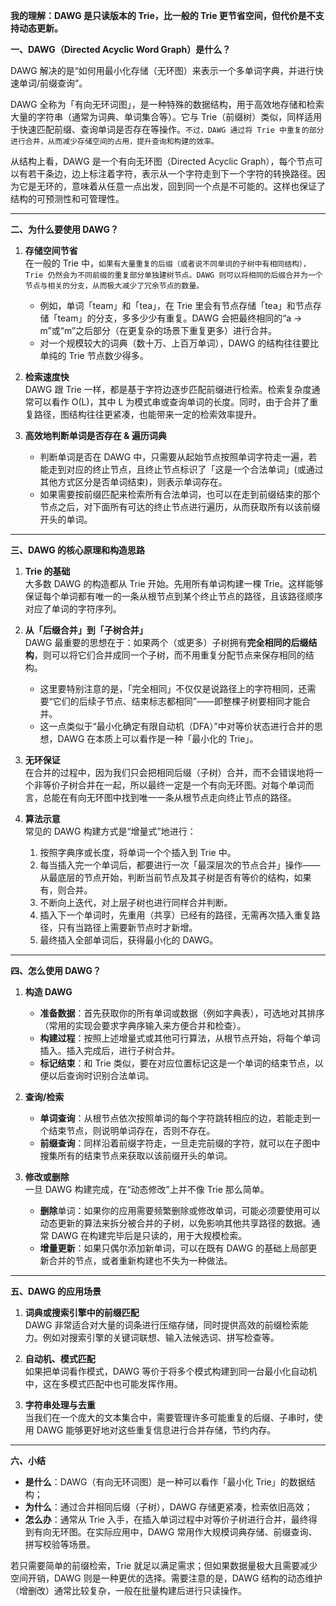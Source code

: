 **我的理解：DAWG 是只读版本的 Trie，比一般的 Trie 更节省空间，但代价是不支持动态更新。**

**一、DAWG（Directed Acyclic Word Graph）是什么？**

DAWG 解决的是“如何用最小化存储（无环图）来表示一个多单词字典，并进行快速单词/前缀查询”。

DAWG 全称为「有向无环词图」，是一种特殊的数据结构，用于高效地存储和检索大量的字符串（通常为词典、单词集合等）。它与 Trie（前缀树）类似，同样适用于快速匹配前缀、查询单词是否存在等操作。`不过，DAWG 通过将 Trie 中重复的部分进行合并，从而减少存储空间的占用，提升查询和构建的效率。`

从结构上看，DAWG 是一个有向无环图（Directed Acyclic Graph），每个节点可以有若干条边，边上标注着字符，表示从一个字符走到下一个字符的转换路径。因为它是无环的，意味着从任意一点出发，回到同一个点是不可能的。这样也保证了结构的可预测性和可管理性。

---

**二、为什么要使用 DAWG？**

1. **存储空间节省**  
   在一般的 Trie 中，`如果有大量重复的后缀（或者说不同单词的子树中有相同结构），Trie 仍然会为不同前缀的重复部分单独建树节点。DAWG 则可以将相同的后缀合并为一个节点与相关的分支，从而极大减少了冗余节点的数量。`

   - 例如，单词「team」和「tea」，在 Trie 里会有节点存储「tea」和节点存储「team」的分支，多多少少有重复。DAWG 会把最终相同的“a -> m”或“m”之后部分（在更复杂的场景下重复更多）进行合并。
   - 对一个规模较大的词典（数十万、上百万单词），DAWG 的结构往往要比单纯的 Trie 节点数少得多。

2. **检索速度快**  
   DAWG 跟 Trie 一样，都是基于字符边逐步匹配前缀进行检索。检索复杂度通常可以看作 O(L)，其中 L 为模式串或查询单词的长度。同时，由于合并了重复路径，图结构往往更紧凑，也能带来一定的检索效率提升。

3. **高效地判断单词是否存在 & 遍历词典**
   - 判断单词是否在 DAWG 中，只需要从起始节点按照单词字符走一遍，若能走到对应的终止节点，且终止节点标识了「这是一个合法单词」(或通过其他方式区分是否单词结束)，则表示单词存在。
   - 如果需要按前缀匹配来检索所有合法单词，也可以在走到前缀结束的那个节点之后，对下面所有可达的终止节点进行遍历，从而获取所有以该前缀开头的单词。

---

**三、DAWG 的核心原理和构造思路**

1. **Trie 的基础**  
   大多数 DAWG 的构造都从 Trie 开始。先用所有单词构建一棵 Trie。这样能够保证每个单词都有唯一的一条从根节点到某个终止节点的路径，且该路径顺序对应了单词的字符序列。

2. **从「后缀合并」到「子树合并」**  
   DAWG 最重要的思想在于：如果两个（或更多）子树拥有**完全相同的后缀结构**，则可以将它们合并成同一个子树，而不用重复分配节点来保存相同的结构。

   - 这里要特别注意的是，「完全相同」不仅仅是说路径上的字符相同，还需要“它们的后续子节点、结束标志都相同”——即整棵子树要相同才能合并。
   - 这一点类似于“最小化确定有限自动机（DFA）”中对等价状态进行合并的思想，DAWG 在本质上可以看作是一种「最小化的 Trie」。

3. **无环保证**  
   在合并的过程中，因为我们只会把相同后缀（子树）合并，而不会错误地将一个非等价子树合并在一起，所以最终一定是一个有向无环图。对每个单词而言，总能在有向无环图中找到唯一一条从根节点走向终止节点的路径。

4. **算法示意**  
   常见的 DAWG 构建方式是“增量式”地进行：
   1. 按照字典序或长度，将单词一个个插入到 Trie 中。
   2. 每当插入完一个单词后，都要进行一次「最深层次的节点合并」操作——从最底层的节点开始，判断当前节点及其子树是否有等价的结构，如果有，则合并。
   3. 不断向上迭代，对上层子树也进行同样合并判断。
   4. 插入下一个单词时，先重用（共享）已经有的路径，无需再次插入重复路径，只有当路径上需要新节点时才新增。
   5. 最终插入全部单词后，获得最小化的 DAWG。

---

**四、怎么使用 DAWG？**

1. **构造 DAWG**

   - **准备数据**：首先获取你的所有单词或数据（例如字典表），可选地对其排序（常用的实现会要求字典序输入来方便合并和检查）。
   - **构建过程**：按照上述增量式或其他可行算法，从根节点开始，将每个单词插入。插入完成后，进行子树合并。
   - **标记结束**：和 Trie 类似，要在对应位置标记这是一个单词的结束节点，以便以后查询时识别合法单词。

2. **查询/检索**

   - **单词查询**：从根节点依次按照单词的每个字符跳转相应的边，若能走到一个结束节点，则说明单词存在，否则不存在。
   - **前缀查询**：同样沿着前缀字符走，一旦走完前缀的字符，就可以在子图中搜集所有的结束节点来获取以该前缀开头的单词。

3. **修改或删除**  
   一旦 DAWG 构建完成，在“动态修改”上并不像 Trie 那么简单。
   - **删除**单词：如果你的应用需要频繁删除或修改单词，可能必须要使用可以动态更新的算法来拆分被合并的子树，以免影响其他共享路径的数据。通常 DAWG 在构建完毕后是只读的，用于大规模检索。
   - **增量更新**：如果只偶尔添加新单词，可以在既有 DAWG 的基础上局部更新合并的节点，或者重新构建也不失为一种做法。

---

**五、DAWG 的应用场景**

1. **词典或搜索引擎中的前缀匹配**  
   DAWG 非常适合对大量的词条进行压缩存储，同时提供高效的前缀检索能力。例如对搜索引擎的关键词联想、输入法候选词、拼写检查等。

2. **自动机、模式匹配**  
   如果把单词看作模式，DAWG 等价于将多个模式构建到同一台最小化自动机中，这在多模式匹配中也可能发挥作用。

3. **字符串处理与去重**  
   当我们在一个庞大的文本集合中，需要管理许多可能重复的后缀、子串时，使用 DAWG 能够更好地对这些重复信息进行合并存储，节约内存。

---

**六、小结**

- **是什么**：DAWG（有向无环词图）是一种可以看作「最小化 Trie」的数据结构；
- **为什么**：通过合并相同后缀（子树），DAWG 存储更紧凑，检索依旧高效；
- **怎么办**：通常从 Trie 入手，在插入单词过程中对等价子树进行合并，最终得到有向无环图。在实际应用中，DAWG 常用作大规模词典存储、前缀查询、拼写校验等场景。

若只需要简单的前缀检索，Trie 就足以满足需求；但如果数据量极大且需要减少空间开销，DAWG 则是一种更优的选择。需要注意的是，DAWG 结构的动态维护（增删改）通常比较复杂，一般在批量构建后进行只读操作。
